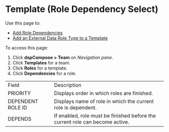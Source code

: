 # Template (Role Dependency Select)

<div class="use">

Use this page to:

  - [Add Role Dependencies](../Use_Cases/Add_Role_Dependencies.htm)
  - [Add an External Data Role Type to a
    Template](../Use_Cases/Add_an_External_Data_Role_to_Template.htm)

</div>

To access this page:

1.  Click <span style="font-weight: bold;">dspCompose \>
    Team</span> on *Navigation pane*.
2.  Click <span style="font-weight: bold;">Templates</span> for a team.
3.  Click <span style="font-weight: bold;">Roles</span> for a template.
4.  Click <span style="font-weight: bold;">Dependencies</span> for a
    role.

|                   |                                                                              |
| ----------------- | ---------------------------------------------------------------------------- |
| Field             | Description                                                                  |
| PRIORITY          | Displays order in which roles are finished.                                  |
| DEPENDENT ROLE ID | Displays name of role in which the current role is dependent.                |
| DEPENDS           | If enabled, role must be finished before the current role can become active. |
